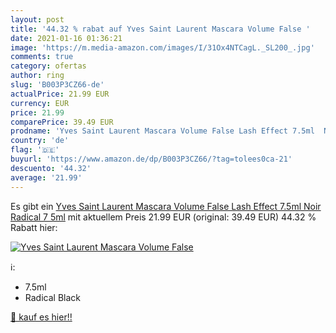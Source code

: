 ```yaml
---
layout: post
title: '44.32 % rabat auf Yves Saint Laurent Mascara Volume False '
date: 2021-01-16 01:36:21
image: 'https://m.media-amazon.com/images/I/31Ox4NTCagL._SL200_.jpg'
comments: true
category: ofertas
author: ring
slug: 'B003P3CZ66-de'
actualPrice: 21.99 EUR
currency: EUR
price: 21.99
comparePrice: 39.49 EUR
prodname: 'Yves Saint Laurent Mascara Volume False Lash Effect 7.5ml  Noir Radical  7 5ml'
country: 'de'
flag: '🇩🇪'
buyurl: 'https://www.amazon.de/dp/B003P3CZ66/?tag=tolees0ca-21'
descuento: '44.32'
average: '21.99'
---
```


Es gibt ein [Yves Saint Laurent Mascara Volume False Lash Effect 7.5ml  Noir Radical  7 5ml](https://www.amazon.de/dp/B003P3CZ66/?tag=tolees0ca-21) mit aktuellem Preis 21.99 EUR (original: 39.49 EUR) 44.32 % Rabatt hier:

[![Yves Saint Laurent Mascara Volume False ](https://m.media-amazon.com/images/I/31Ox4NTCagL._SL200_.jpg)](https://www.amazon.de/dp/B003P3CZ66/?tag=tolees0ca-21)

ℹ️:

- 7.5ml
- Radical Black

[🛒 kauf es hier!!](https://www.amazon.de/dp/B003P3CZ66/?tag=tolees0ca-21)
